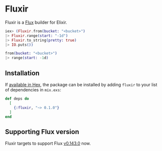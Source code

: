 # Fluxir

Fluxir is a [Flux](https://github.com/influxdata/flux) builder for Elixir.

```elixir
iex> (Fluxir.from(bucket: "<bucket>")
|> Fluxir.range(start: "-1d")
|> Fluxir.to_string(pretty: true)
|> IO.puts())

from(bucket: "<bucket>")
|> range(start: -1d)
```

## Installation

If [available in Hex](https://hex.pm/docs/publish), the package can be installed
by adding `fluxir` to your list of dependencies in `mix.exs`:

```elixir
def deps do
  [
    {:fluxir, "~> 0.1.0"}
  ]
end
```

## Supporting Flux version

Fluxir targets to support Flux [v0.143.0](https://docs.influxdata.com/flux/v0.x/release-notes/#v01430-2021-11-22) now.
